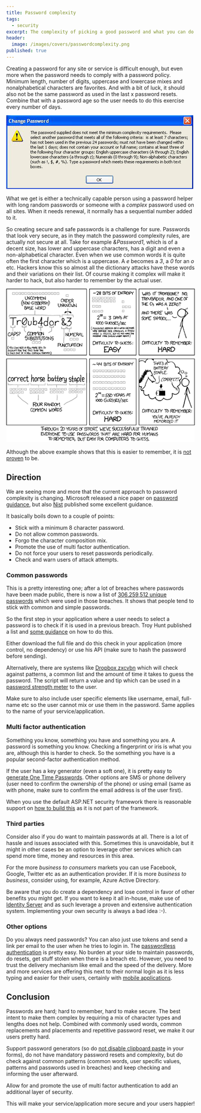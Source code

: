 ```yaml
---
title: Password complexity
tags:
  - security
excerpt: The complexity of picking a good password and what you can do as a developer
header:
  image: /images/covers/passwordcomplexity.png
published: true
---
```


Creating a password for any site or service is difficult enough, but even more when the password needs to comply with a password policy. Minimum length, number of digits, uppercase and lowercase mixes and nonalphabetical characters are favorites. And with a bit of luck, it should also not be the same password as used in the last x password resets. Combine that with a password age so the user needs to do this exercise every number of days.

![](/images/IC212305.gif)

What we get is either a technically capable person using a password helper with long random passwords or someone with a _complex_ password used on all sites. When it needs renewal, it normally has a sequential number added to it. 

So creating secure and safe passwords is a challenge for sure. Passwords that look very secure, as in they match the password complexity rules, are actually not secure at all. Take for example *&Password1*, which is of a decent size, has lower and uppercase characters, has a digit and even a non-alphabetical character. Even when we use common words it is quite often the first character which is a uppercase. A _e_ becomes a _3_, a _0_ for an _o_ etc. Hackers know this so almost all the dictionary attacks have these words and their variations on their list.
Of course making it complex will make it harder to hack, but also harder to remember by the actual user.


![](/images/password_strength.png)

Although the above example shows that this is easier to remember, it is [not proven](http://cups.cs.cmu.edu/soups/2012/proceedings/a7_Shay.pdf) to be. 

## Direction

We are seeing more and more that the current approach to password complexity is changing. Microsoft released a nice paper on [password guidance](https://www.microsoft.com/en-us/research/wp-content/uploads/2016/06/Microsoft_Password_Guidance-1.pdf), but also [Nist](https://www.nist.gov/itl/tig/special-publication-800-63-3) published some excellent guidance. 

It basically boils down to a couple of points:

- Stick with a minimum 8 character password. 
- Do not allow common passwords. 
- Forgo the character composition mix.
- Promote the use of multi factor authentication.
- Do not force your users to reset passwords periodically.
- Check and warn users of attack attempts.

### Common passwords

This is a pretty interesting one; after a lot of breaches where passwords have been made public, there is now a list of [306,259,512 unique passwords](https://www.troyhunt.com/introducing-306-million-freely-downloadable-pwned-passwords/) which were used in those breaches. It shows that people tend to stick with common and simple passwords.  

So the first step in your application where a user needs to select a password is to check if it is used in a previous breach. Troy Hunt published a list and [some guidance](https://www.troyhunt.com/introducing-306-million-freely-downloadable-pwned-passwords/) on how to do this.

Either download the full file and do this check in your application (more control, no dependency) or use his API (make sure to hash the password before sending).

Alternatively, there are systems like [Dropbox zxcvbn](https://blogs.dropbox.com/tech/2012/04/zxcvbn-realistic-password-strength-estimation/) which will check against patterns, a common list and the amount of time it takes to guess the password. The script will return a value and tip which can be used in a [password strength meter](https://github.com/dropbox/zxcvbn#usage) to the user.

Make sure to also include user specific elements like username, email, full-name etc so the user cannot mix or use them in the password. Same applies to the name of your service/application. 

### Multi factor authentication

Something you know, something you have and something you are. A password is something you know. Checking a fingerprint or iris is what you are, although this is harder to check. So the something you have is a popular second-factor authentication method. 

If the user has a key generator (even a soft one), it is pretty easy to [generate One Time Passwords](http://brandonpotter.com/2014/09/07/implementing-free-two-factor-authentication-in-net-using-google-authenticator/). Other options are SMS or phone delivery (user need to confirm the ownership of the phone) or using email (same as with phone, make sure to confirm the email address is of the user first). 

When you use the default ASP.NET security framework there is reasonable support on [how to build this](https://docs.microsoft.com/en-us/aspnet/mvc/overview/security/aspnet-mvc-5-app-with-sms-and-email-two-factor-authentication) as it is not part of the framework. 

### Third parties

Consider also if you do want to maintain passwords at all. There is a lot of hassle and issues associated with this. Sometimes this is unavoidable, but it might in other cases be an option to leverage other services which can spend more time, money and resources in this area. 

For the more *business to consumers* markets you can use Facebook, Google, Twitter etc as an authentication provider. If it is more *business to business*, consider using, for example, Azure Active Directory. 

Be aware that you do create a dependency and lose control in favor of other benefits you might get. If you want to keep it all in-house, make use of [Identity Server](https://identityserver.io/) and as such leverage a proven and extensive authentication system. Implementing your own security is always a bad idea :-).

### Other options

Do you always need passwords? You can also just use tokens and send a link per email to the user when he tries to login in. The [passwordless authentication](https://auth0.com/blog/how-passwordless-authentication-works/) is pretty easy. No burden at your side to maintain passwords, do resets, get stuff stolen when there is a breach etc. However, you need to trust the delivery mechanism like email and the speed of the delivery. More and more services are offering this next to their normal login as it is less typing and easier for their users, certainly with [mobile applications](https://www.drzon.net/posts/passwordless-login-in-mobile-apps/).

## Conclusion

Passwords are hard; hard to remember, hard to make secure. The best intent to make them complex by requiring a mix of character types and lengths does not help. Combined with commonly used words, common replacements and placements and repetitive password reset, we make it our users pretty hard.

Support password generators (so do [not disable clipboard paste](https://www.troyhunt.com/the-cobra-effect-that-is-disabling/) in your forms), do not have mandatory password resets and complexity, but do check against common patterns (common words, user specific values, patterns and passwords used in breaches) and keep checking and informing the user afterward. 

Allow for and promote the use of multi factor authentication to add an additional layer of security. 

This will make your service/application more secure and your users happier!
